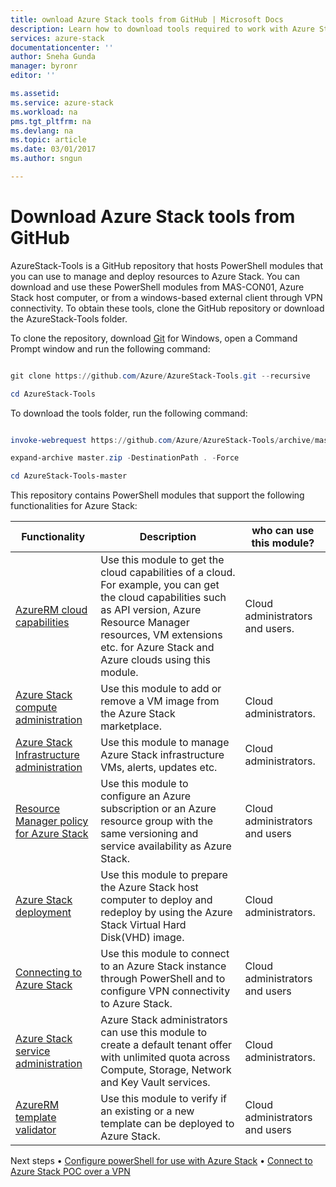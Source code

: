```yaml
---
title: ownload Azure Stack tools from GitHub | Microsoft Docs
description: Learn how to download tools required to work with Azure Stack.
services: azure-stack
documentationcenter: ''
author: Sneha Gunda
manager: byronr
editor: ''

ms.assetid:
ms.service: azure-stack
ms.workload: na
pms.tgt_pltfrm: na
ms.devlang: na
ms.topic: article
ms.date: 03/01/2017
ms.author: sngun

---
```


# Download Azure Stack tools from GitHub

AzureStack-Tools is a GitHub repository that hosts PowerShell modules that you can use to manage and deploy resources to Azure Stack. You can download and use these PowerShell modules from MAS-CON01, Azure Stack host computer, or from a windows-based external client through VPN connectivity. To obtain these tools, clone the GitHub repository or download the AzureStack-Tools folder. 

To clone the repository, download [Git](https://git-scm.com/download/win) for Windows, open a Command Prompt window and run the following command:

```PowerShell

git clone https://github.com/Azure/AzureStack-Tools.git --recursive

cd AzureStack-Tools
```

To download the tools folder, run the following command:

```PowerShell

invoke-webrequest https://github.com/Azure/AzureStack-Tools/archive/master.zip -OutFile master.zip

expand-archive master.zip -DestinationPath . -Force

cd AzureStack-Tools-master

```

This repository contains PowerShell modules that support the following functionalities for Azure Stack:  

| Functionality | Description | who can use this module? |
| --- | --- | --- |
| [AzureRM cloud capabilities](azure-stack-validate-templates) | Use this module to get the cloud capabilities of a cloud. For example, you can get the cloud capabilities such as API version, Azure Resource Manager resources, VM extensions etc. for Azure Stack and Azure clouds using this module. | Cloud administrators and users. |
| [Azure Stack compute administration](azure-stack-add-vm-image) | Use this module to add or remove a VM image from the Azure Stack marketplace. | Cloud administrators. |
| [Azure Stack Infrastructure administration](https://github.com/Azure/AzureStack-Tools/blob/master/Infrastructure/README.md) | Use this module to manage Azure Stack infrastructure VMs, alerts, updates etc. |  Cloud administrators.|
| [Resource Manager policy for Azure Stack](azure-stack-policy-module) | Use this module to configure an Azure subscription or an Azure resource group with the same versioning and service availability as Azure Stack. | Cloud administrators and users |
| [Azure Stack deployment](azure-stack-run-powershell-script) | Use this module to prepare the Azure Stack host computer to deploy and redeploy by using the Azure Stack Virtual Hard Disk(VHD) image. | Cloud administrators. |
| [Connecting to Azure Stack](azure-stack-connect-powershell) | Use this module to connect to an Azure Stack instance through PowerShell and to configure VPN connectivity to Azure Stack. | Cloud administrators and users |
| [Azure Stack service administration](azure-stack-create-offer) | Azure Stack administrators can use this module to create a default tenant offer with unlimited quota across Compute, Storage, Network and Key Vault services.   | Cloud administrators.|
| [AzureRM template validator](azure-stack-validate-templates) | Use this module to verify if an existing or a new template can be deployed to Azure Stack. | Cloud administrators and users |


Next steps
•	[Configure powerShell for use with Azure Stack](azure-stack-powershell-configure.md)
•	[Connect to Azure Stack POC over a VPN](azure-stack-connect-azure-stack.md#connect-to-azure-stack-poc-over-a-vpn)

